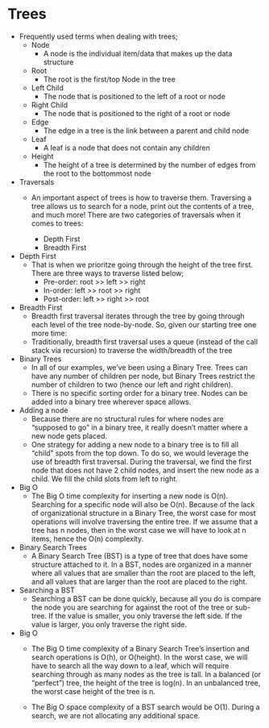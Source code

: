 # Trees
  - Frequently used terms when dealing with trees;
    - Node 
      - A node is the individual item/data that makes up the data structure
    - Root 
      - The root is the first/top Node in the tree
    - Left Child 
      - The node that is positioned to the left of a root or node
    - Right Child 
      - The node that is positioned to the right of a root or node
    - Edge 
      - The edge in a tree is the link between a parent and child node
    - Leaf 
      - A leaf is a node that does not contain any children
    - Height 
      - The height of a tree is determined by the number of edges from the root to the bottommost node
  - Traversals
    - An important aspect of trees is how to traverse them. Traversing a tree allows us to search for a node, print out the contents of a tree, and much more! There are two categories of traversals when it comes to trees:

      - Depth First
      - Breadth First
  - Depth First
    - That is when we prioritze going through the height of the tree first.  There are three ways to traverse listed below;
      - Pre-order: root >> left >> right
      - In-order: left >> root >> right
      - Post-order: left >> right >> root
  - Breadth First
    - Breadth first traversal iterates through the tree by going through each level of the tree node-by-node. So, given our starting tree one more time:
    - Traditionally, breadth first traversal uses a queue (instead of the call stack via recursion) to traverse the width/breadth of the tree
  - Binary Trees
    - In all of our examples, we’ve been using a Binary Tree. Trees can have any number of children per node, but Binary Trees restrict the number of children to two (hence our left and right children).
    - There is no specific sorting order for a binary tree. Nodes can be added into a binary tree wherever space allows. 
  - Adding a node
    - Because there are no structural rules for where nodes are “supposed to go” in a binary tree, it really doesn’t matter where a new node gets placed.
    - One strategy for adding a new node to a binary tree is to fill all “child” spots from the top down. To do so, we would leverage the use of breadth first traversal. During the traversal, we find the first node that does not have 2 child nodes, and insert the new node as a child. We fill the child slots from left to right.
  - Big O
    - The Big O time complexity for inserting a new node is O(n). Searching for a specific node will also be O(n). Because of the lack of organizational structure in a Binary Tree, the worst case for most operations will involve traversing the entire tree. If we assume that a tree has n nodes, then in the worst case we will have to look at n items, hence the O(n) complexity.
  - Binary Search Trees
    - A Binary Search Tree (BST) is a type of tree that does have some structure attached to it. In a BST, nodes are organized in a manner where all values that are smaller than the root are placed to the left, and all values that are larger than the root are placed to the right.
  - Searching a BST
    - Searching a BST can be done quickly, because all you do is compare the node you are searching for against the root of the tree or sub-tree. If the value is smaller, you only traverse the left side. If the value is larger, you only traverse the right side.
  - Big O
    - The Big O time complexity of a Binary Search Tree’s insertion and search operations is O(h), or O(height). In the worst case, we will have to search all the way down to a leaf, which will require searching through as many nodes as the tree is tall. In a balanced (or “perfect”) tree, the height of the tree is log(n). In an unbalanced tree, the worst case height of the tree is n.

    - The Big O space complexity of a BST search would be O(1). During a search, we are not allocating any additional space.
